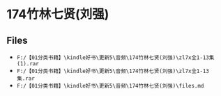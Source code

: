 # 174竹林七贤(刘强)

## Files

- `F:/【01分类书籍】\kindle好书\更新5\音频\174竹林七贤(刘强)\zl7x全1-13集(1).rar`
- `F:/【01分类书籍】\kindle好书\更新5\音频\174竹林七贤(刘强)\zl7x全1-13集.rar`
- `F:/【01分类书籍】\kindle好书\更新5\音频\174竹林七贤(刘强)\files.md`
